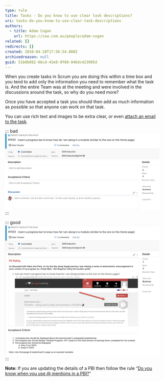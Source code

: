 ```yaml
---
type: rule
title: Tasks - Do you know to use clear task descriptions?
uri: tasks-do-you-know-to-use-clear-task-descriptions
authors:
  - title: Adam Cogan
    url: https://ssw.com.au/people/adam-cogan
related: []
redirects: []
created: 2010-04-28T17:56:54.000Z
archivedreason: null
guid: 51b0b862-66cd-43e8-9f88-046dc423995d
---
```

When you create tasks in Scrum you are doing this within a time box and you tend to add only the information you need to remember what the task is. And the entire Team was at the meeting and were involved in the discussions around the task, so why do you need more?

<!--endintro-->

Once you have accepted a task you should then add as much information as possible so that anyone can work on that task.

You can use rich text and images to be extra clear, or even [attach an email to the task](/tasks-do-you-know-to-ensure-that-relevant-emails-are-attached-to-tasks).

::: bad
![Figure: Bad example - there is not enough information for a non-team member to complete this task](screen-shot-2021-11-02-at-9.30.39-am.png)
:::

::: good
![Figure: Good example - Lots of information so anyone can pick up that task](screen-shot-2021-11-02-at-9.30.14-am.png)
:::

**Note:** If you are updating the details of a PBI then follow the rule “[Do you know when you use @ mentions in a PBI?](/when-you-use-mentions-in-a-pbi)”